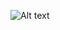 



![Alt text](http://www.mdpi.com/remotesensing/remotesensing-07-06454/article_deploy/html/images/remotesensing-07-06454-g003.png)
